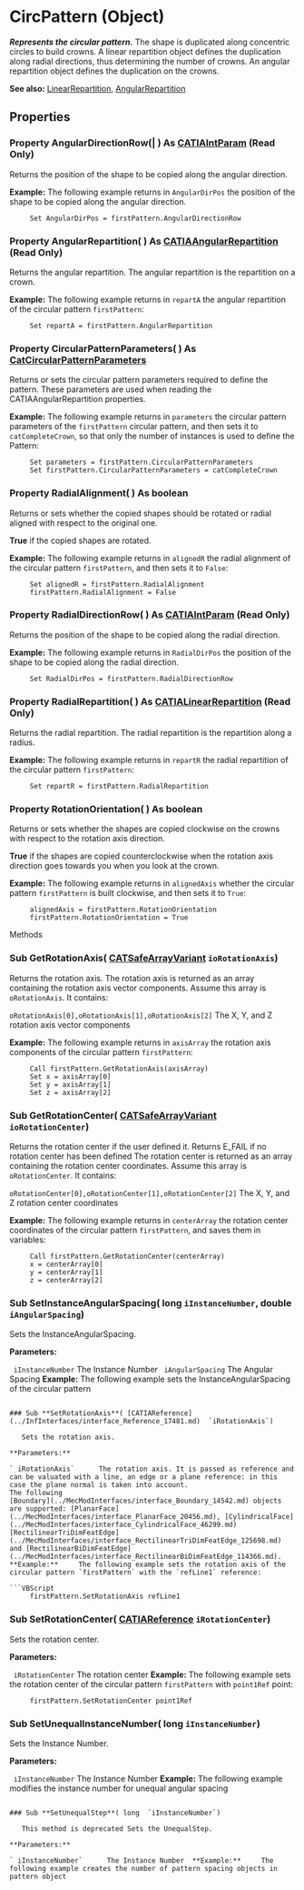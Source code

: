 # CircPattern (Object)

**_Represents the circular pattern._**
The shape is duplicated along concentric circles to build crowns. A linear repartition object defines the duplication along radial directions, thus determining the number of crowns. An angular repartition object defines the duplication on the crowns.

**See also:**      [LinearRepartition](../PartInterfaces/interface_LinearRepartition_62934.md), [AngularRepartition](../PartInterfaces/interface_AngularRepartition_70628.md)

## Properties

### Property **AngularDirectionRow**(| ) As [CATIAIntParam](../KnowledgeInterfaces/interface_IntParam_13730.md) (Read Only)

   Returns the position of the shape to be copied along the angular direction.

**Example:**     The following example returns in `AngularDirPos` the position of the shape to be copied along the angular direction.

```VBScript
     Set AngularDirPos = firstPattern.AngularDirectionRow

```

### Property **AngularRepartition**( ) As [CATIAAngularRepartition](../PartInterfaces/interface_AngularRepartition_70628.md) (Read Only)

   Returns the angular repartition. The angular repartition is the repartition on a crown.

**Example:**     The following example returns in `repartA` the angular repartition of the circular pattern `firstPattern`:

```VBScript
     Set repartA = firstPattern.AngularRepartition

```

### Property **CircularPatternParameters**( ) As [CatCircularPatternParameters](../PartInterfaces/enum_CatCircularPatternParameters_166158.md)

   Returns or sets the circular pattern parameters required to define the pattern. These parameters are used when reading the CATIAAngularRepartition properties.

**Example:**     The following example returns in `parameters` the circular pattern parameters of the `firstPattern` circular pattern, and then sets it to `catCompleteCrown`, so that only the number of instances is used to define the Pattern:

```VBScript
     Set parameters = firstPattern.CircularPatternParameters
     Set firstPattern.CircularPatternParameters = catCompleteCrown

```

### Property **RadialAlignment**( ) As boolean

   Returns or sets whether the copied shapes should be rotated or radial aligned with respect to the original one.

**True** if the copied shapes are rotated.

**Example:**     The following example returns in `alignedR` the radial alignment of the circular pattern `firstPattern`, and then sets it to `False`:

```VBScript
     Set alignedR = firstPattern.RadialAlignment
     firstPattern.RadialAlignment = False

```

### Property **RadialDirectionRow**( ) As [CATIAIntParam](../KnowledgeInterfaces/interface_IntParam_13730.md) (Read Only)

   Returns the position of the shape to be copied along the radial direction.

**Example:**     The following example returns in `RadialDirPos` the position of the shape to be copied along the radial direction.

```VBScript
     Set RadialDirPos = firstPattern.RadialDirectionRow

```

### Property **RadialRepartition**( ) As [CATIALinearRepartition](../PartInterfaces/interface_LinearRepartition_62934.md) (Read Only)

   Returns the radial repartition. The radial repartition is the repartition along a radius.

**Example:**     The following example returns in `repartR` the radial repartition of the circular pattern `firstPattern`:

```VBScript
     Set repartR = firstPattern.RadialRepartition

```

### Property **RotationOrientation**( ) As boolean

   Returns or sets whether the shapes are copied clockwise on the crowns with respect to the rotation axis direction.

**True** if the shapes are copied counterclockwise when the rotation axis direction goes towards you when you look at the crown.

**Example:**     The following example returns in `alignedAxis` whether the circular pattern `firstPattern` is built clockwise, and then sets it to `True`:

```VBScript
     alignedAxis = firstPattern.RotationOrientation
     firstPattern.RotationOrientation = True

```

Methods

### Sub **GetRotationAxis**( [CATSafeArrayVariant](../System/typedef_CATSafeArrayVariant_73843.md)  `ioRotationAxis`)

   Returns the rotation axis. The rotation axis is returned as an array containing the rotation axis vector components. Assume this array is `oRotationAxis`. It contains:

`oRotationAxis[0],oRotationAxis[1],oRotationAxis[2]`     The X, Y, and Z rotation axis vector components

**Example:**     The following example returns in `axisArray` the rotation axis components of the circular pattern `firstPattern`:

```VBScript
     Call firstPattern.GetRotationAxis(axisArray)
     Set x = axisArray[0]
     Set y = axisArray[1]
     Set z = axisArray[2]

```

### Sub **GetRotationCenter**( [CATSafeArrayVariant](../System/typedef_CATSafeArrayVariant_73843.md)  `ioRotationCenter`)

   Returns the rotation center if the user defined it. Returns E_FAIL if no rotation center has been defined The rotation center is returned as an array containing the rotation center coordinates. Assume this array is `oRotationCenter`. It contains:

`oRotationCenter[0],oRotationCenter[1],oRotationCenter[2]`     The X, Y, and Z rotation center coordinates

**Example:**     The following example returns in `centerArray` the rotation center coordinates of the circular pattern `firstPattern`, and saves them in variables:

```VBScript
     Call firstPattern.GetRotationCenter(centerArray)
     x = centerArray[0]
     y = centerArray[1]
     z = centerArray[2]

```

### Sub **SetInstanceAngularSpacing**( long  `iInstanceNumber`,  double  `iAngularSpacing`)

   Sets the InstanceAngularSpacing.

**Parameters:**

` iInstanceNumber`      The Instance Number
` iAngularSpacing`      The Angular Spacing  **Example:**     The following example sets the InstanceAngularSpacing of the circular pattern
```

### Sub **SetRotationAxis**( [CATIAReference](../InfInterfaces/interface_Reference_17481.md)  `iRotationAxis`)

   Sets the rotation axis.

**Parameters:**

` iRotationAxis`      The rotation axis. It is passed as reference and can be valuated with a line, an edge or a plane reference: in this case the plane normal is taken into account.
The following
[Boundary](../MecModInterfaces/interface_Boundary_14542.md) objects are supported: [PlanarFace](../MecModInterfaces/interface_PlanarFace_20456.md), [CylindricalFace](../MecModInterfaces/interface_CylindricalFace_46299.md) [RectilinearTriDimFeatEdge](../MecModInterfaces/interface_RectilinearTriDimFeatEdge_125698.md) and [RectilinearBiDimFeatEdge](../MecModInterfaces/interface_RectilinearBiDimFeatEdge_114366.md).  **Example:**     The following example sets the rotation axis of the circular pattern `firstPattern` with the `refLine1` reference:

```VBScript
     firstPattern.SetRotationAxis refLine1

```

### Sub **SetRotationCenter**( [CATIAReference](../InfInterfaces/interface_Reference_17481.md)  `iRotationCenter`)

   Sets the rotation center.

**Parameters:**

` iRotationCenter`      The rotation center  **Example:**     The following example sets the rotation center of the circular pattern `firstPattern` with `point1Ref` point:

```VBScript
     firstPattern.SetRotationCenter point1Ref

```

### Sub **SetUnequalInstanceNumber**( long  `iInstanceNumber`)

   Sets the Instance Number.

**Parameters:**

` iInstanceNumber`      The Instance Number  **Example:**     The following example modifies the instance number for unequal angular spacing
```

### Sub **SetUnequalStep**( long  `iInstanceNumber`)

   This method is deprecated Sets the UnequalStep.

**Parameters:**

` iInstanceNumber`      The Instance Number  **Example:**     The following example creates the number of pattern spacing objects in pattern object
```